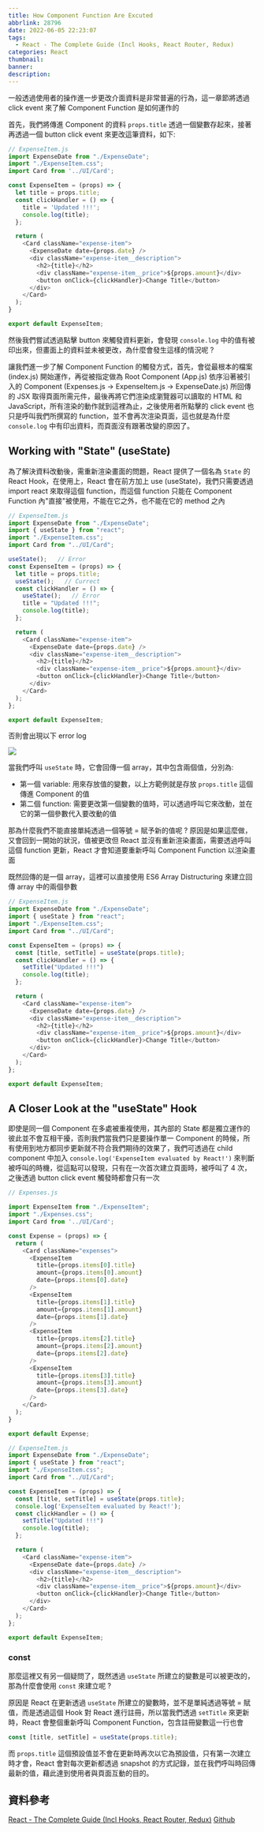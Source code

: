 ```yaml
---
title: How Component Function Are Excuted
abbrlink: 28796
date: 2022-06-05 22:23:07
tags:
  - React - The Complete Guide (Incl Hooks, React Router, Redux)
categories: React
thumbnail:
banner:
description:
---
```


一般透過使用者的操作進一步更改介面資料是非常普遍的行為，這一章節將透過 click event 來了解 Component Function 是如何運作的 

<!-- more -->

首先，我們將傳進 Component 的資料 `props.title` 透過一個變數存起來，接著再透過一個 button click event 來更改這筆資料，如下:

```js
// ExpenseItem.js
import ExpenseDate from "./ExpenseDate";
import "./ExpenseItem.css";
import Card from '../UI/Card';

const ExpenseItem = (props) => {
  let title = props.title;
  const clickHandler = () => {
    title = 'Updated !!!';
    console.log(title);
  };

  return (
    <Card className="expense-item">
      <ExpenseDate date={props.date} />
      <div className="expense-item__description">
        <h2>{title}</h2>
        <div className="expense-item__price">${props.amount}</div>
        <button onClick={clickHandler}>Change Title</button>
      </div>
    </Card>
  );
}

export default ExpenseItem;
```

然後我們嘗試透過點擊 button 來觸發資料更新，會發現 `console.log` 中的值有被印出來，但畫面上的資料並未被更改，為什麼會發生這樣的情況呢 ?

讓我們進一步了解 Component Function 的觸發方式，首先，會從最根本的檔案 (index.js) 開始運作，再從被指定做為 Root Component (App.js) 依序沿著被引入的 Component (Expenses.js -> ExpenseItem.js -> ExpenseDate.js) 所回傳的 JSX 取得頁面所需元件，最後再將它們渲染成瀏覽器可以讀取的 HTML 和 JavaScript，所有渲染的動作就到這裡為止，之後使用者所點擊的 click event 也只是呼叫我們所撰寫的 function，並不會再次渲染頁面，這也就是為什麼 `console.log` 中有印出資料，而頁面沒有跟著改變的原因了。

## Working with "State" (useState)

為了解決資料改動後，需重新渲染畫面的問題，React 提供了一個名為 `State` 的 React Hook，在使用上，React 會在前方加上 use (useState)，我們只需要透過 import react 來取得這個 function，而這個 function 只能在 Component Function 內"直接"被使用，不能在它之外，也不能在它的 method 之內

```js
// ExpenseItem.js
import ExpenseDate from "./ExpenseDate";
import { useState } from "react";
import "./ExpenseItem.css";
import Card from "../UI/Card";

useState();   // Error
const ExpenseItem = (props) => {
  let title = props.title;
  useState();   // Currect
  const clickHandler = () => {
    useState();   // Error
    title = "Updated !!!";
    console.log(title);
  };

  return (
    <Card className="expense-item">
      <ExpenseDate date={props.date} />
      <div className="expense-item__description">
        <h2>{title}</h2>
        <div className="expense-item__price">${props.amount}</div>
        <button onClick={clickHandler}>Change Title</button>
      </div>
    </Card>
  );
};

export default ExpenseItem;
```

否則會出現以下 error log

![](error-log.png)

當我們呼叫 `useState` 時，它會回傳一個 array，其中包含兩個值，分別為:

- 第一個 variable: 用來存放值的變數，以上方範例就是存放 `props.title` 這個傳進 Component 的值
- 第二個 function: 需要更改第一個變數的值時，可以透過呼叫它來改動，並在它的第一個參數代入要改動的值

那為什麼我們不能直接單純透過一個等號 = 賦予新的值呢 ? 原因是如果這麼做，又會回到一開始的狀況，值被更改但 React 並沒有重新渲染畫面，需要透過呼叫這個 function 更新，React 才會知道要重新呼叫 Component Function 以渲染畫面

既然回傳的是一個 array，這裡可以直接使用 ES6 Array Distructuring 來建立回傳 array 中的兩個參數

```js
// ExpenseItem.js
import ExpenseDate from "./ExpenseDate";
import { useState } from "react";
import "./ExpenseItem.css";
import Card from "../UI/Card";

const ExpenseItem = (props) => {
  const [title, setTitle] = useState(props.title);
  const clickHandler = () => {
    setTitle("Updated !!!")
    console.log(title);
  };

  return (
    <Card className="expense-item">
      <ExpenseDate date={props.date} />
      <div className="expense-item__description">
        <h2>{title}</h2>
        <div className="expense-item__price">${props.amount}</div>
        <button onClick={clickHandler}>Change Title</button>
      </div>
    </Card>
  );
};

export default ExpenseItem;
```

## A Closer Look at the "useState" Hook

即使是同一個 Component 在多處被重複使用，其內部的 State 都是獨立運作的彼此並不會互相干擾，否則我們當我們只是要操作單一 Component 的時候，所有使用到地方都同步更新就不符合我們期待的效果了，我們可透過在 child component 中加入 `console.log('ExpenseItem evaluated by React!')` 來判斷被呼叫的時機，從這點可以發現，只有在一次首次建立頁面時，被呼叫了 4 次，之後透過 button click event 觸發時都會只有一次

```js
// Expenses.js

import ExpenseItem from "./ExpenseItem";
import "./Expenses.css";
import Card from '../UI/Card';

const Expense = (props) => {
  return (
    <Card className="expenses">
      <ExpenseItem
        title={props.items[0].title}
        amount={props.items[0].amount}
        date={props.items[0].date}
      />
      <ExpenseItem
        title={props.items[1].title}
        amount={props.items[1].amount}
        date={props.items[1].date}
      />
      <ExpenseItem
        title={props.items[2].title}
        amount={props.items[2].amount}
        date={props.items[2].date}
      />
      <ExpenseItem
        title={props.items[3].title}
        amount={props.items[3].amount}
        date={props.items[3].date}
      />
    </Card>
  );
}

export default Expense;

// ExpenseItem.js
import ExpenseDate from "./ExpenseDate";
import { useState } from "react";
import "./ExpenseItem.css";
import Card from "../UI/Card";

const ExpenseItem = (props) => {
  const [title, setTitle] = useState(props.title);
  console.log('ExpenseItem evaluated by React!');
  const clickHandler = () => {
    setTitle("Updated !!!")
    console.log(title);
  };

  return (
    <Card className="expense-item">
      <ExpenseDate date={props.date} />
      <div className="expense-item__description">
        <h2>{title}</h2>
        <div className="expense-item__price">${props.amount}</div>
        <button onClick={clickHandler}>Change Title</button>
      </div>
    </Card>
  );
};

export default ExpenseItem;
```

### const

那麼這裡又有另一個疑問了，既然透過 `useState` 所建立的變數是可以被更改的，那為什麼會使用 `const` 來建立呢 ?

原因是 React 在更新透過 `useState` 所建立的變數時，並不是單純透過等號 = 賦值，而是透過這個 Hook 對 React 進行註冊，所以當我們透過 `setTitle` 來更新時，React 會整個重新呼叫 Component Function，包含註冊變數這一行也會

```js
const [title, setTitle] = useState(props.title);
```

而 `props.title` 這個預設值並不會在更新時再次以它為預設值，只有第一次建立時才會，React 會對每次更新都透過 snapshot 的方式記錄，並在我們呼叫時回傳最新的值，藉此達到使用者與頁面互動的目的。

## 資料參考

[React - The Complete Guide (Incl Hooks, React Router, Redux)](https://www.udemy.com/course/react-the-complete-guide-incl-redux/)
[Github](https://github.com/Jerry-Yeh/react-complete-guide/commit/63ec319041dd1185e4f343c216cf66854cec40a2)
